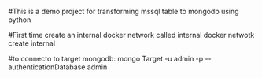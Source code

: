 #This is a demo project for transforming mssql table to mongodb using python

#First time create an internal docker network called internal
docker netwotk create internal

#to connecto to target mongodb:
mongo Target -u admin -p --authenticationDatabase admin
